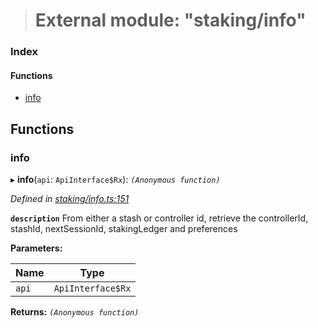 > # External module: "staking/info"

### Index

#### Functions

* [info](_staking_info_.md#info)

## Functions

###  info

▸ **info**(`api`: `ApiInterface$Rx`): *`(Anonymous function)`*

*Defined in [staking/info.ts:151](https://github.com/polkadot-js/api/blob/6b0ad95/packages/api-derive/src/staking/info.ts#L151)*

**`description`** From either a stash or controller id, retrieve the controllerId, stashId, nextSessionId, stakingLedger and preferences

**Parameters:**

Name | Type |
------ | ------ |
`api` | `ApiInterface$Rx` |

**Returns:** *`(Anonymous function)`*